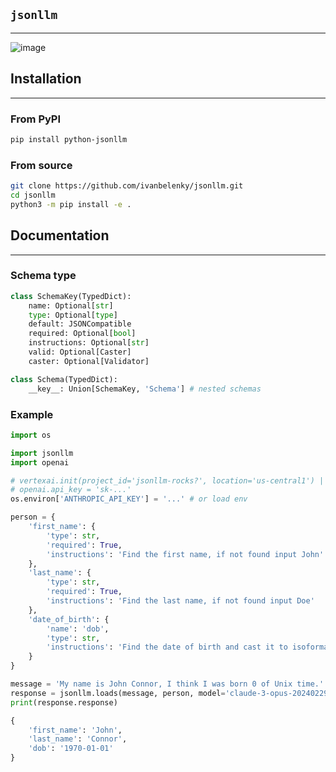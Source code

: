 ## `jsonllm` 
-----------------------

![image](https://github.com/ivanbelenky/jsonllm/assets/49297252/d0526122-0199-4434-ad3c-19d11a3a9fd4)

## Installation
---------------

### From PyPI

```bash
pip install python-jsonllm
```


### From source

```bash
git clone https://github.com/ivanbelenky/jsonllm.git
cd jsonllm
python3 -m pip install -e .
```

## Documentation
----------------

### Schema type

```python
class SchemaKey(TypedDict):
    name: Optional[str]
    type: Optional[type]
    default: JSONCompatible
    required: Optional[bool]
    instructions: Optional[str]
    valid: Optional[Caster] 
    caster: Optional[Validator]

class Schema(TypedDict):
    __key__: Union[SchemaKey, 'Schema'] # nested schemas
```


### Example

```python
import os

import jsonllm
import openai

# vertexai.init(project_id='jsonllm-rocks?', location='us-central1') | 
# openai.api_key = 'sk-...'
os.environ['ANTHROPIC_API_KEY'] = '...' # or load env

person = {
    'first_name': {
        'type': str,
        'required': True,
        'instructions': 'Find the first name, if not found input John'        
    },
    'last_name': {
        'type': str,
        'required': True,
        'instructions': 'Find the last name, if not found input Doe'
    },
    'date_of_birth': {
        'name': 'dob',
        'type': str,
        'instructions': 'Find the date of birth and cast it to isoformat'
    }
}

message = 'My name is John Connor, I think I was born 0 of Unix time.'
response = jsonllm.loads(message, person, model='claude-3-opus-20240229')
print(response.response)

{
    'first_name': 'John',
    'last_name': 'Connor',
    'dob': '1970-01-01'
}

```
